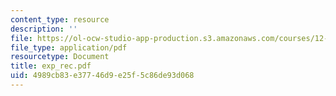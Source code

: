 ```yaml
---
content_type: resource
description: ''
file: https://ol-ocw-studio-app-production.s3.amazonaws.com/courses/12-000-solving-complex-problems-fall-2003/4989cb83e37746d9e25f5c86de93d068_exp_rec.pdf
file_type: application/pdf
resourcetype: Document
title: exp_rec.pdf
uid: 4989cb83-e377-46d9-e25f-5c86de93d068
---
```

